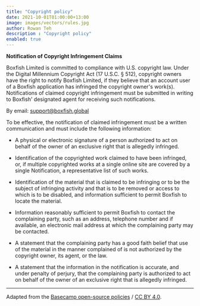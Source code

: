 ```yaml
---
title: "Copyright policy"
date: 2021-10-01T01:00:00+13:00
image: images/vectors/rules.jpg
author: Rowan Teh
description : "Copyright policy"
enabled: true
---
```


**Notification of Copyright Infringement Claims**

Boxfish Limited is committed to compliance with U.S. copyright law. Under the Digital Millennium Copyright Act (17 U.S.C. § 512), copyright owners have the right to notify Boxfish Limited, if they believe that an account user of a Boxfish application has infringed the copyright owner's work(s). Notifications of claimed copyright infringement must be submitted in writing to Boxfish' designated agent for receiving such notifications.

By email: support@boxfish.global

To be effective, the notification of claimed infringement must be a written communication and must include the following information:

- A physical or electronic signature of a person authorized to act on behalf of the owner of an exclusive right that is allegedly infringed.

- Identification of the copyrighted work claimed to have been infringed, or, if multiple copyrighted works at a single online site are covered by a single Notification, a representative list of such works.

- Identification of the material that is claimed to be infringing or to be the subject of infringing activity and that is to be removed or access to which is to be disabled, and information sufficient to permit Boxfish to locate the material.

- Information reasonably sufficient to permit Boxfish to contact the complaining party, such as an address, telephone number and if available, an electronic mail address at which the complaining party may be contacted.

- A statement that the complaining party has a good faith belief that use of the material in the manner complained of is not authorized by the copyright owner, its agent, or the law.

- A statement that the information in the notification is accurate, and under penalty of perjury, that the complaining party is authorized to act on behalf of the owner of an exclusive right that is allegedly infringed.




****************************************************

Adapted from the [Basecamp open-source policies](https://github.com/basecamp/policies) / [CC BY 4.0](https://creativecommons.org/licenses/by/4.0/).

